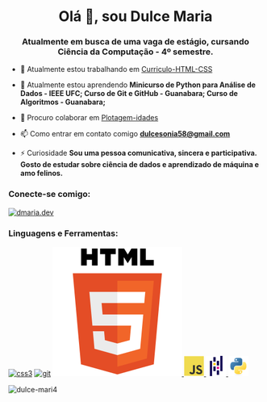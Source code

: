 <h1 align="center">Olá 👋, sou Dulce Maria</h1>
<h3 align="center">Atualmente em busca de uma vaga de estágio, cursando Ciência da Computação - 4º semestre.</h3>

- 🔭 Atualmente estou trabalhando em [Curriculo-HTML-CSS](https://github.com/dulce-mari4/Curriculo-HTML-CSS.git)

- 🌱 Atualmente estou aprendendo **Minicurso de Python para Análise de Dados - IEEE UFC; Curso de Git e GitHub - Guanabara; Curso de Algoritmos - Guanabara;**

- 👯 Procuro colaborar em [Plotagem-idades](https://github.com/dulce-mari4/Plotagem-idades.git)

- 📫 Como entrar em contato comigo **dulcesonia58@gmail.com**

- ⚡ Curiosidade **Sou uma pessoa comunicativa, sincera e participativa. Gosto de estudar sobre ciência de dados e aprendizado de máquina e amo felinos.**

<h3 align="left">Conecte-se comigo:</h3>
<p align="left">
<a href="https://instagram.com/dmaria.dev" target="blank"><img align="center" src="https://raw.githubusercontent.com/rahuldkjain/github-profile-readme-generator/master/src/images/icons/Social/instagram.svg" alt="dmaria.dev" height="30" width="40" /></a>
</p>

<h3 align="left">Linguagens e Ferramentas:</h3>
<p align="left"> <a href="https://www.w3schools.com/css/" target="_blank" rel="noreferrer"> <img <a href="https://raw.githubusercontent.com/devicons/devicon/master/icons/css3/css3-original-wordmark.svg" alt="css3" width="40" height="40"/></a> <a href="https://git-scm.com/" target="_blank" rel="noreferrer"> <img src="https://www.vectorlogo.zone/logos/git-scm/git-scm-icon.svg" alt="git" width="40" height="40"/></a> <a href="https://www.w3.org/html/" target="_blank" rel="noreferrer"> <img src="https://raw.githubusercontent.com/devicons/devicon/master/icons/html5/html5-original-wordmark.svg" alt="html5" largura="40" altura="40"/> </a> <a href="https://developer.mozilla.org/en-US/docs/Web/JavaScript" target="_blank" rel="noreferrer"> <img src="https://raw.githubusercontent.com/devicons/devicon/master/icons/javascript/javascript-original.svg" alt="javascript" width="40" height="40"/> </a> <a href="https://pandas.pydata.org/" target="_blank" rel="noreferrer"> <img src="https://raw.githubusercontent.com/devicons/devicon/2ae2a900d2f041da66e950e4d48052658d850630/icons/pandas/pandas-original.svg" alt="pandas" width="40" height="40"/> </a> <a href="https://www.python.org" target="_blank" rel="noreferrer"> <img src="https://raw.githubusercontent.com/devicons/devicon/master/icons/python/python-original.svg" alt="python" width="40" height="40"/> </a> </p>

<p> <img align="center" src="https://github-readme-stats.vercel.app/api?username=dulce-mari4&show_icons=true&locale=en" alt="dulce-mari4" /></p>

<!--
**dulce-mari4/dulce-mari4** is a ✨ _special_ ✨ repository because its `README.md` (this file) appears on your GitHub profile.

Here are some ideas to get you started:

- 🔭 I’m currently working on ...
- 🌱 I’m currently learning ...
- 👯 I’m looking to collaborate on ...
- 🤔 I’m looking for help with ...
- 💬 Ask me about ...
- 📫 How to reach me: ...
- 😄 Pronouns: ...
- ⚡ Fun fact: ...
-->
